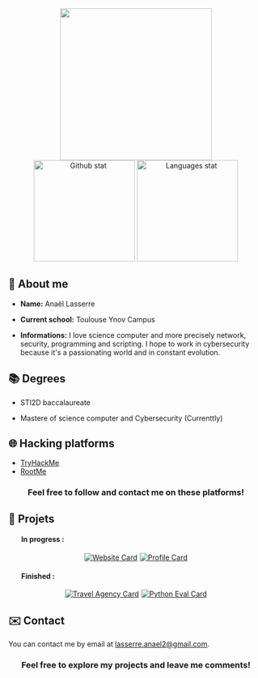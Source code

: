 <div align="center">
  <img src="https://external-content.duckduckgo.com/iu/?u=https%3A%2F%2Fmedia2.giphy.com%2Fmedia%2F4N3Mqhl8JRyYLapZgt%2Fsource.gif&f=1&nofb=1&ipt=b4c9117bad64920710cfbf81310888653addb62bd7c2355d5bcc5313dae77185&ipo=images" width="300"/>
</div>

<div align="center">
  <img src="https://github-readme-stats.vercel.app/api?username=voluxyy&locale=en&theme=dark&card_width=300&show_icons=true" height="200" alt="Github stat">
  <img src="https://github-readme-stats.vercel.app/api/top-langs?username=voluxyy&locale=en&theme=dark&card_width=300&layout=compact&langs_count=8" height="200" alt="Languages stat">
</div>

## 👋 About me

- **Name:** Anaël Lasserre

- **Current school:** Toulouse Ynov Campus

- **Informations:** I love science computer and more precisely network, security, programming and scripting. I hope to work in cybersecurity because it's a passionating world and in constant evolution.

## 📚 Degrees

- STI2D baccalaureate

- Mastere of science computer and Cybersecurity (Currenttly)

## 🌐 Hacking platforms

- [TryHackMe](https://tryhackme.com/p/voluxyy)
- [RootMe](https://www.root-me.org/voluxyy)

<h3 align="center">Feel free to follow and contact me on these platforms!</h3>

## 🚀 Projets

<h4 style="margin-left:5%">In progress :</h4>

<section style="display:flex; gap: 1%; justify-content:center;">
  <div>
    <a href="https://github.com/voluxyy/voluxyy.github.io">
      <img src="https://github-readme-stats.vercel.app/api/pin/?username=voluxyy&repo=voluxyy.github.io&theme=dark" alt="Website Card"/>
    </a>
  </div>

  <div>
    <a href="https://github.com/voluxyy/voluxyy">
      <img src="https://github-readme-stats.vercel.app/api/pin/?username=voluxyy&repo=voluxyy&theme=dark" alt="Profile Card"/>
    </a>
  </div>
</section>

<h4 style="margin-left:5%">Finished :</h4>

<section style="display:flex; gap: 1%; justify-content:center;">
  <div>
    <a href="https://github.com/voluxyy/Travel-Agency">
      <img src="https://github-readme-stats.vercel.app/api/pin/?username=voluxyy&repo=travel-agency&theme=dark" alt="Travel Agency Card"/>
    </a>
  </div>

  <div>
    <a href="https://github.com/voluxyy/python-eval">
      <img src="https://github-readme-stats.vercel.app/api/pin/?username=voluxyy&repo=python-eval&theme=dark" alt="Python Eval Card"/>
    </a>
  </div>
</section>

## ✉️ Contact

You can contact me by email at lasserre.anael2@gmail.com.

<h3 align="center">Feel free to explore my projects and leave me comments!</h3>

